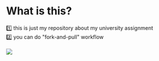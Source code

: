 # What is this?
1️⃣ this is just my repository about my university assignment
<br/>
2️⃣ you can do "fork-and-pull" workflow
<br/>
<br/>
<img src="https://media4.giphy.com/media/j1Xyt3DHfJcmk/200w.gif?cid=6c09b952a0refrd9o927wmwbh8erv4q90s8a02wv384dpyeq&ep=v1_gifs_search&rid=200w.gif&ct=g"/>
